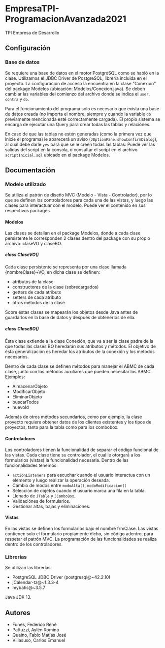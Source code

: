 # EmpresaTPI-ProgramacionAvanzada2021
TPI Empresa de Desarrollo

## Configuración
### Base de datos
Se requiere una base de datos en el motor PostgreSQL como se habló en la clase. Utilizamos el JDBC Driver de PostgreSQL, librería incluida en el proyecto.
La configuración de acceso la encuentra en la clase "Conexion" del package Modelos (ubicación: Modelos/Conexion.java).
Se deben cambiar las variables del comienzo del archivo donde se indica el `user`, `contra` y `db`.

Para el funcionamiento del programa solo es necesario que exista una base de datos creada (no importa el nombre, siempre y cuando la variable `db` previamente mencionada esté correctamente cargada). El propio sistema se encarga de ejecutar una Query para crear todas las tablas y relaciónes.

En caso de que las tablas no estén generadas (como la primera vez que inicie el programa) le aparecerá un aviso (`JOptionPane.showConfirmDialog`), al cual debe darle `yes` para que se le creen todas las tablas. Puede ver las salidas del script en la consola, o consultar el script en el archivo `scriptInicial.sql` ubicado en el package Modelos.

## Documentación
### Modelo utilizado
Se utiliza el patrón de diseño MVC (Modelo - Vista - Controlador), por lo que se definen los controladores para cada una de las vistas, y luego las clases para interactuar con el modelo. Puede ver el contenido en sus respectivos packages.

#### Modelos
Las clases se detallan en el package Modelos, donde a cada clase persistente le corresponden 2 clases dentro del package con su propio archivo: claseVO y claseBO.
##### class ClaseVO()
Cada clase persistente se representa por una clase llamada {nombreClase}+VO, en dicha clase se definen:
- atributos de la clase
- constructores de la clase (sobrecargados)
- getters de cada atributo
- setters de cada atributo
- otros métodos de la clase

Sobre éstas clases se mapearán los objetos desde Java antes de guardarlos en la base de datos y después de obtenerlos de ella.

##### class ClaseBO()
Ésta clase extiende a la clase Conexión, que va a ser la clase padre de la que todas las clases BO heredarán sus atributos y métodos. El objetivo de ésta generalización es heredar los atributos de la conexión y los métodos necesarios.

Dentro de cada clase se definen métodos para manejar el ABMC de cada clase, junto con los métodos auxiliares que pueden necesitar los ABMC.
Ejemplos:
- AlmacenarObjeto
- ModificarObjeto
- EliminarObjeto
- buscarTodos
- nuevoId

Además de otros métodos secundarios, como por ejemplo, la clase proyecto requiere obtener datos de los clientes existentes y los tipos de proyectos, tanto para la tabla como para los combobox.
#### Controladores
Los controladores tienen la funcionalidad de separar el código funcional de las vistas. Cada clase tiene su controlador, el cual le otorgará a los formularios (vistas) la funcionalidad necesaria.
Dentro de las funcionalidades tenemos:
- `actionListeners` para escuchar cuando el usuario interactua con un elemento y luego realizar la operación deseada.
- Cambio de modos entre `modoAlta()`, `modoModificacion()`
- Selección de objetos cuando el usuario marca una fila en la tabla.
- Llenado de `JTable` y `JComboBox`.
- Validaciónes de formularios.
- Gestionar altas, bajas y eliminaciones.


#### Vistas
En las vistas se definen los formularios bajo el nombre frmClase. Las vistas contienen solo el formulario propiamente dicho, sin código adentro, para respetar el patrón MVC.
La programación de las funcionalidades se realiza dentro de los controladores.


### Librerías
Se utilizan las librerías:
- PostgreSQL JDBC Driver (postgresql@~42.2.10)
- jCalendar-tz@~1.3.3-4
- mybatis@~3.5.7

Java JDK 13.

## Autores
- Funes, Federico René
- Pattuzzi, Aylén Romina
- Quaino, Fabio Matías José
- Villasuso, Carlos Emanuel

